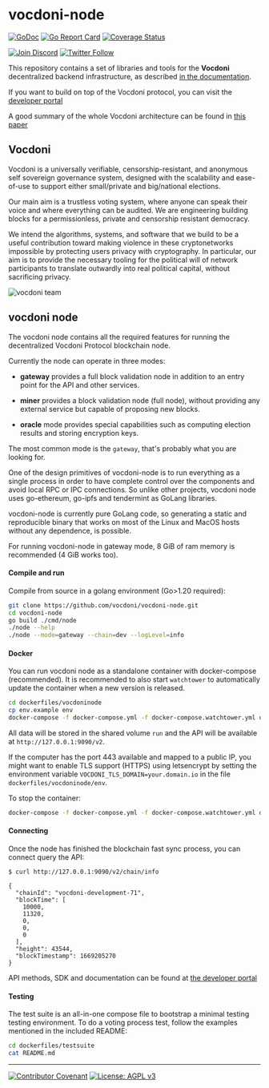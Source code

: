 # vocdoni-node

[![GoDoc](https://godoc.org/go.vocdoni.io/dvote?status.svg)](https://godoc.org/go.vocdoni.io/dvote)
[![Go Report Card](https://goreportcard.com/badge/go.vocdoni.io/dvote)](https://goreportcard.com/report/go.vocdoni.io/dvote)
[![Coverage Status](https://coveralls.io/repos/github/vocdoni/vocdoni-node/badge.svg)](https://coveralls.io/github/vocdoni/vocdoni-node)

[![Join Discord](https://img.shields.io/badge/discord-join%20chat-blue.svg)](https://discord.gg/xFTh8Np2ga)
[![Twitter Follow](https://img.shields.io/twitter/follow/vocdoni.svg?style=social&label=Follow)](https://twitter.com/vocdoni)

This repository contains a set of libraries and tools for the **Vocdoni** decentralized backend infrastructure, as described [in the documentation](https://docs.vocdoni.io/).

If you want to build on top of the Vocdoni protocol, you can visit the [developer portal](https://developer.vocdoni.io)

A good summary of the whole Vocdoni architecture can be found in [this paper](https://law.mit.edu/pub/remotevotingintheageofcryptography)

## Vocdoni

Vocdoni is a universally verifiable, censorship-resistant, and anonymous self sovereign governance system, designed with the scalability and ease-of-use to support either small/private and big/national elections.

Our main aim is a trustless voting system, where anyone can speak their voice and where everything can be audited. We are engineering building blocks for a permissionless, private and censorship resistant democracy.

We intend the algorithms, systems, and software that we build to be a useful contribution toward making violence in these cryptonetworks impossible by protecting users privacy with cryptography. In particular, our aim is to provide the necessary tooling for the political will of network participants to translate outwardly into real political capital, without sacrificing privacy.

![vocdoni team](https://assets.gitlab-static.net/uploads/-/system/project/avatar/12677379/go-dvote.png)

## vocdoni node

The vocdoni node contains all the required features for running the decentralized Vocdoni Protocol blockchain node.

Currently the node can operate in three modes:

- **gateway** provides a full block validation node in addition to an entry point for the API and other services.

- **miner** provides a block validation node (full node), without providing any external service but capable of proposing new blocks.

- **oracle** mode provides special capabilities such as computing election results and storing encryption keys.

The most common mode is the `gateway`, that's probably what you are looking for.

One of the design primitives of vocdoni-node is to run everything as a single process in order to have complete control over the components and avoid local RPC or IPC connections. So unlike other projects, vocdoni node uses go-ethereum, go-ipfs and tendermint as GoLang libraries.

vocdoni-node is currently pure GoLang code, so generating a static and reproducible binary that works on most of the Linux and MacOS hosts without any dependence, is possible.

For running vocdoni-node in gateway mode, 8 GiB of ram memory is recommended (4 GiB works too).

#### Compile and run

Compile from source in a golang environment (Go>1.20 required):

```bash
git clone https://github.com/vocdoni/vocdoni-node.git
cd vocdoni-node
go build ./cmd/node
./node --help
./node --mode=gateway --chain=dev --logLevel=info
```

#### Docker

You can run vocdoni node as a standalone container with docker-compose (recommended).
It is recommended to also start `watchtower` to automatically update the container when a new version is released.

```bash
cd dockerfiles/vocdoninode
cp env.example env
docker-compose -f docker-compose.yml -f docker-compose.watchtower.yml up -d 
```

All data will be stored in the shared volume `run` and the API will be available at `http://127.0.0.1:9090/v2`.

If the computer has the port 443 available and mapped to a public IP, you might want to enable TLS support (HTTPS) using letsencrypt by setting the environment variable `VOCDONI_TLS_DOMAIN=your.domain.io` in the file `dockerfiles/vocdoninode/env`.

To stop the container: 

```bash
docker-compose -f docker-compose.yml -f docker-compose.watchtower.yml down
```

#### Connecting

Once the node has finished the blockchain fast sync process, you can connect query the API:

```
$ curl http://127.0.0.1:9090/v2/chain/info

{
  "chainId": "vocdoni-development-71",
  "blockTime": [
    10000,
    11320,
    0,
    0,
    0
  ],
  "height": 43544,
  "blockTimestamp": 1669205270
}
```

API methods, SDK and documentation can be found at [the developer portal](https://developer.vocdoni.io)

#### Testing

The test suite is an all-in-one compose file to bootstrap a minimal testing testing environment. To do a voting process test, follow the examples mentioned in the included README:

```bash
cd dockerfiles/testsuite
cat README.md
```

---

[![Contributor Covenant](https://img.shields.io/badge/Contributor%20Covenant-v1.4%20adopted-ff69b4.svg)](code-of-conduct.md) [![License: AGPL v3](https://img.shields.io/badge/License-AGPL%20v3-blue.svg)](https://www.gnu.org/licenses/agpl-3.0)

